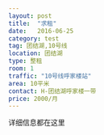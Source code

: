 ```yaml
---
layout: post
title:  "求租"
date:   2016-06-25
category: test
tag: 团结湖,10号线
location: 团结湖
type: 整租
room: 1
traffic: "10号线呼家楼站"
area: 10平米
contact: H-团结湖呼家楼一带
price: 2000/月
---
```


详细信息都在这里